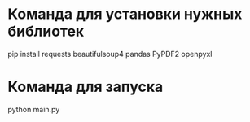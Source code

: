 # Команда для установки нужных библиотек

pip install requests beautifulsoup4 pandas PyPDF2 openpyxl

# Команда для запуска
python main.py
